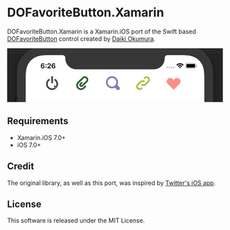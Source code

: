 # DOFavoriteButton.Xamarin
DOFavoriteButton.Xamarin is a Xamarin.iOS port of the Swift based [DOFavoriteButton](https://github.com/okmr-d/DOFavoriteButton) control created by [Daiki Okumura](https://github.com/okmr-d).

![](https://github.com/HankiDesign/DOFavoriteButton.Xamarin/blob/master/DOFavoriteButtonXamarin.Sample/dofavoritebuttonXamarinSample.gif)

## Requirements
- Xamarin.iOS 7.0+
- iOS 7.0+

## Credit
The original library, as well as this port, was inspired by [Twitter's iOS app](https://itunes.apple.com/us/app/twitter/id333903271).

## License
This software is released under the MIT License.
